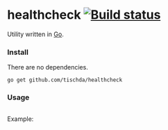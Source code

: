 ﻿# healthcheck [![Build status](https://travis-ci.org/tischda/healthcheck.svg?branch=master)](https://travis-ci.org/tischda/healthcheck)

Utility written in [Go](https://www.golang.org).

### Install

There are no dependencies.

~~~
go get github.com/tischda/healthcheck
~~~

### Usage

~~~

~~~

Example:

~~~

~~~
